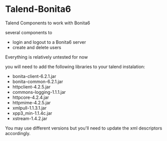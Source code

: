 Talend-Bonita6
==============

Talend Components to work with Bonita6

several components to
* login and logout to a Bonita6 server
* create and delete users

Everything is relatively untested for now

you will need to add the following libraries to your talend instalation:
* bonita-client-6.2.1.jar
* bonita-common-6.2.1.jar
* httpclient-4.2.5.jar
* commons-logging-1.1.1.jar
* httpcore-4.2.4.jar
* httpmime-4.2.5.jar
* xmlpull-1.1.3.1.jar
* xpp3_min-1.1.4c.jar
* xstream-1.4.2.jar

You may use different versions but you'll need to update the xml descriptors accordingly.
